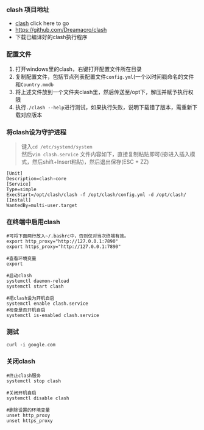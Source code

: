 ### clash 项目地址
- [clash] click here to go
- <https://github.com/Dreamacro/clash>
- 下载已编译好的clash执行程序

### 配置文件
1. 打开windows里的clash，右键打开配置文件所在目录
2. 复制配置文件，包括节点列表配置文件`config.yml`(一个以时间戳命名的文件和`Country.mmdb`
3. 将上述文件放到一个文件夹clash里，然后传送至/opt下，解压并赋予执行权限
4. 执行`./clash --help`进行测试，如果执行失败，说明下载错了版本，需重新下载对应版本

### 将clash设为守护进程
> 键入`cd /etc/systemd/system`  
> 然后`vim clash.service`
> 文件内容如下，直接复制粘贴即可(按i进入插入模式，然后shift+Insert粘贴)，然后退出保存(ESC + ZZ)
```shell
[Unit]
Description=clash-core
[Service]
Type=simple
ExecStart=/opt/clash/clash -f /opt/clash/config.yml -d /opt/clash/
[Install]
WantedBy=multi-user.target
```

### 在终端中启用clash
```shell
#可将下面两行放入~/.bashrc中，否则仅对当次终端有效。
export http_proxy="http://127.0.0.1:7890"
export https_proxy="http://127.0.0.1:7890"

#查看环境变量
export

#启动clash
systemctl daemon-reload
systemctl start clash

#把clash设为开机自启
systemctl enable clash.service
#检查是否开机自启
systemctl is-enabled clash.service
```


### 测试
```shell
curl -i google.com
```

### 关闭clash
```shell
#终止clash服务
systemctl stop clash

#关闭开机自启
systemctl disable clash

#删除设置的环境变量
unset http_proxy
unset https_proxy
```

[clash]:https://github.com/Dreamacro/clash

